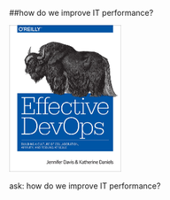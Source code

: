 <!-- .slide: data-background="resources/footer.svg" data-background-size="contain" data-background-position="bottom"  -->

##how do we improve IT performance?

<img class="plain" width="40%" height="40%" src="resources/effective-devops.jpeg" />


<aside class="notes">
  <p>
    ask: how do we improve IT performance?
  </p>
</aside>

<br/>
<br/>
<br/>
<br/>
<br/>
<br/>
<br/>
<br/>
<br/>
<br/>
<br/>
<br/>
<br/>
<br/>
<br/>
<br/>
<br/>
<br/>
<br/>
<br/>
<br/>
<br/>
<br/>
<br/>
<br/>
